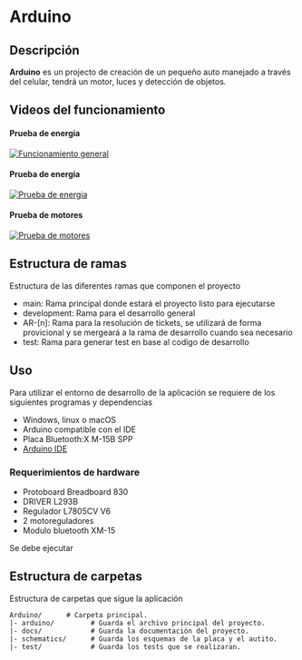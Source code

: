 # Arduino

## Descripción
**Arduino** es un projecto de creación de un pequeño auto manejado a través del celular, tendrá un motor, luces y detección de objetos. 

## Videos del funcionamiento

#### Prueba de energia
[![Funcionamiento general](https://i9.ytimg.com/vi/s7uqO6EEBAY/mqdefault.jpg?sqp=CPTfmKQG-oaymwEmCMACELQB8quKqQMa8AEB-AH-BIAC8AKKAgwIABABGGUgZShlMA8=&rs=AOn4CLB-dUViwRom0-SpC9L1MxzesiXptw)](https://youtu.be/s7uqO6EEBAY)

#### Prueba de energia
[![Prueba de energia](https://i9.ytimg.com/vi/lUuYXvtRW9M/mqdefault.jpg?sqp=CPTfmKQG-oaymwEoCMACELQB8quKqQMcGADwAQH4AYwCgALgA4oCDAgAEAEYZSBLKD0wDw==&rs=AOn4CLCu9Dwv0DHhE_dOUwIwwcexvCl0qQ)](https://youtube.com/shorts/lUuYXvtRW9M)

#### Prueba de motores
[![Prueba de motores](https://i9.ytimg.com/vi/Max0B-2PMMs/mqdefault.jpg?sqp=CPTfmKQG-oaymwEoCMACELQB8quKqQMcGADwAQH4AYwCgALgA4oCDAgAEAEYYSBhKGEwDw==&rs=AOn4CLBKWBRU6PpaSnCuMp75W1mJAQTFLA)](https://youtube.com/shorts/Max0B-2PMMs)

## Estructura de ramas
Estructura de las diferentes ramas que componen el proyecto

 - main: Rama principal donde estará el proyecto listo para ejecutarse 
 - development: Rama para el desarrollo general
 - AR-[n]: Rama para la resolución de tickets, se utilizará de forma provicional y se mergeará a la rama de desarrollo cuando sea necesario
 - test: Rama para generar test en base al codigo de desarrollo

## Uso
Para utilizar el entorno de desarrollo de la aplicación se requiere de los siguientes programas y dependencias

- Windows, linux o macOS
- Arduino compatible con el IDE
- Placa Bluetooth:X M-15B SPP
- [Arduino IDE](https://www.arduino.cc/en/software)

### Requerimientos de hardware
- Protoboard Breadboard 830
- DRIVER L293B
- Regulador L7805CV V6
- 2 motoreguladores
- Modulo bluetooth XM-15

Se debe ejecutar 

## Estructura de carpetas
Estructura de carpetas que sigue la aplicación
```
Arduino/      # Carpeta principal.
|- arduino/         # Guarda el archivo principal del proyecto.
|- docs/            # Guarda la documentación del proyecto.
|- schematics/      # Guarda los esquemas de la placa y el autito.
|- test/            # Guarda los tests que se realizaran.
```

